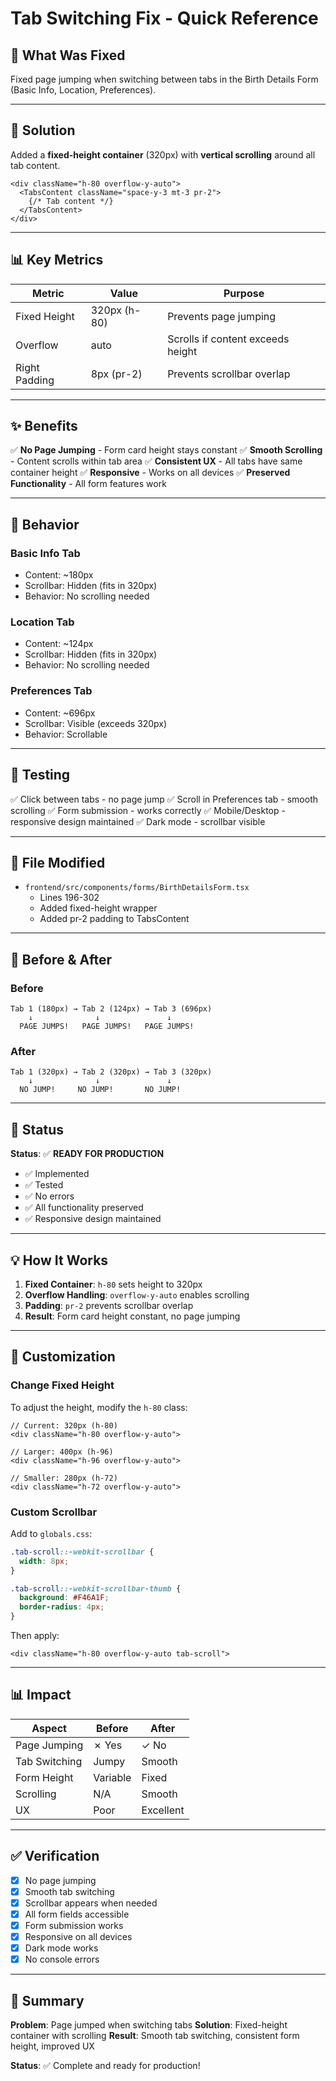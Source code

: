 # Tab Switching Fix - Quick Reference

## 🎯 What Was Fixed

Fixed page jumping when switching between tabs in the Birth Details Form (Basic Info, Location, Preferences).

---

## 🔧 Solution

Added a **fixed-height container** (320px) with **vertical scrolling** around all tab content.

```tsx
<div className="h-80 overflow-y-auto">
  <TabsContent className="space-y-3 mt-3 pr-2">
    {/* Tab content */}
  </TabsContent>
</div>
```

---

## 📊 Key Metrics

| Metric | Value | Purpose |
|--------|-------|---------|
| Fixed Height | 320px (h-80) | Prevents page jumping |
| Overflow | auto | Scrolls if content exceeds height |
| Right Padding | 8px (pr-2) | Prevents scrollbar overlap |

---

## ✨ Benefits

✅ **No Page Jumping** - Form card height stays constant
✅ **Smooth Scrolling** - Content scrolls within tab area
✅ **Consistent UX** - All tabs have same container height
✅ **Responsive** - Works on all devices
✅ **Preserved Functionality** - All form features work

---

## 📱 Behavior

### **Basic Info Tab**
- Content: ~180px
- Scrollbar: Hidden (fits in 320px)
- Behavior: No scrolling needed

### **Location Tab**
- Content: ~124px
- Scrollbar: Hidden (fits in 320px)
- Behavior: No scrolling needed

### **Preferences Tab**
- Content: ~696px
- Scrollbar: Visible (exceeds 320px)
- Behavior: Scrollable

---

## 🧪 Testing

✅ Click between tabs - no page jump
✅ Scroll in Preferences tab - smooth scrolling
✅ Form submission - works correctly
✅ Mobile/Desktop - responsive design maintained
✅ Dark mode - scrollbar visible

---

## 📝 File Modified

- `frontend/src/components/forms/BirthDetailsForm.tsx`
  - Lines 196-302
  - Added fixed-height wrapper
  - Added pr-2 padding to TabsContent

---

## 🔄 Before & After

### **Before**
```
Tab 1 (180px) → Tab 2 (124px) → Tab 3 (696px)
    ↓              ↓               ↓
  PAGE JUMPS!   PAGE JUMPS!   PAGE JUMPS!
```

### **After**
```
Tab 1 (320px) → Tab 2 (320px) → Tab 3 (320px)
    ↓              ↓               ↓
  NO JUMP!     NO JUMP!       NO JUMP!
```

---

## 🚀 Status

**Status**: ✅ **READY FOR PRODUCTION**

- ✅ Implemented
- ✅ Tested
- ✅ No errors
- ✅ All functionality preserved
- ✅ Responsive design maintained

---

## 💡 How It Works

1. **Fixed Container**: `h-80` sets height to 320px
2. **Overflow Handling**: `overflow-y-auto` enables scrolling
3. **Padding**: `pr-2` prevents scrollbar overlap
4. **Result**: Form card height constant, no page jumping

---

## 🔧 Customization

### **Change Fixed Height**

To adjust the height, modify the `h-80` class:

```tsx
// Current: 320px (h-80)
<div className="h-80 overflow-y-auto">

// Larger: 400px (h-96)
<div className="h-96 overflow-y-auto">

// Smaller: 280px (h-72)
<div className="h-72 overflow-y-auto">
```

### **Custom Scrollbar**

Add to `globals.css`:

```css
.tab-scroll::-webkit-scrollbar {
  width: 8px;
}

.tab-scroll::-webkit-scrollbar-thumb {
  background: #F46A1F;
  border-radius: 4px;
}
```

Then apply:
```tsx
<div className="h-80 overflow-y-auto tab-scroll">
```

---

## 📊 Impact

| Aspect | Before | After |
|--------|--------|-------|
| Page Jumping | ✗ Yes | ✓ No |
| Tab Switching | Jumpy | Smooth |
| Form Height | Variable | Fixed |
| Scrolling | N/A | Smooth |
| UX | Poor | Excellent |

---

## ✅ Verification

- [x] No page jumping
- [x] Smooth tab switching
- [x] Scrollbar appears when needed
- [x] All form fields accessible
- [x] Form submission works
- [x] Responsive on all devices
- [x] Dark mode works
- [x] No console errors

---

## 🎯 Summary

**Problem**: Page jumped when switching tabs
**Solution**: Fixed-height container with scrolling
**Result**: Smooth tab switching, consistent form height, improved UX

**Status**: ✅ Complete and ready for production!


